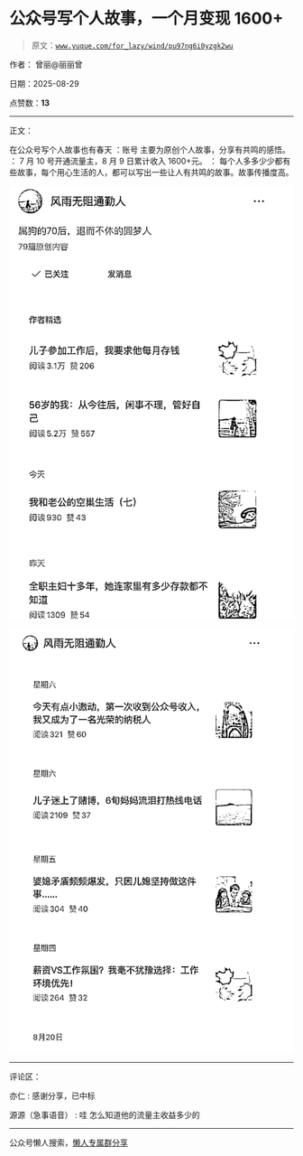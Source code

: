 # 公众号写个人故事，一个月变现 1600+

> 原文：[`www.yuque.com/for_lazy/wind/pu97ng6i0yzgk2wu`](https://www.yuque.com/for_lazy/wind/pu97ng6i0yzgk2wu)

作者： 曾丽@丽丽曾

日期：2025-08-29

点赞数：**13**

* * *

正文：

在公众号写个人故事也有春天 ：账号 主要为原创个人故事，分享有共鸣的感悟。 ： 7 月 10 号开通流量主，8 月 9 日累计收入 1600+元。 ：
每个人多多少少都有些故事，每个用心生活的人，都可以写出一些让人有共鸣的故事。故事传播度高。

![](img/0148b313b6a850e553e680c7dd63ba39.png "None")

![](img/41b31a80fd41a2c2856bf3b349822dfc.png "None")

* * *

评论区：

亦仁 : 感谢分享，已中标

源源（急事语音） : 哇 怎么知道他的流量主收益多少的

* * *

公众号懒人搜索，[懒人专属群分享](https://lazybook.fun/#/blog/group)